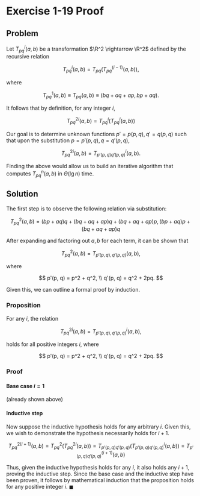 # Exercise 1-19 Proof

## Problem

Let $T_{pq}^i(a, b)$ be a transformation $\R^2 \rightarrow \R^2$ defined by the
recursive relation

$$
T_{pq}^i(a, b) = T_{pq}(T_{pq}^{(i-1)}(a, b)),
$$

where

$$
T_{pq}^1(a, b) \equiv T_{pq}(a, b) \equiv (bq + aq + ap, bp + aq).
$$

It follows that by definition, for any integer $i$,

$$
T_{pq}^{2i}(a, b) = T_{pq}^{i}(T_{pq}^{i}(a, b))
$$

Our goal is to determine unknown functions $p' = p(p, q), q' = q(p, q)$ such
that upon the substitution $p = p'(p, q), q = q'(p, q)$,

$$
T_{pq}^{2i}(a, b) = T_{p'(p, q) q'(p, q)}^{i}(a, b).
$$

Finding the above would allow us to build an iterative algorithm that computes
$T_{pq}^n(a, b)$ in $\Theta(\lg n)$ time.

## Solution

The first step is to observe the following relation via substitution:

$$
T_{pq}^{2}(a, b) =
	(bp + aq)q + (bq +aq + ap)q + (bq + aq +ap)p,
	(bp + aq)p + (bq + aq + ap)q
$$

After expanding and factoring out $a, b$ for each term, it can be shown that

$$
T_{pq}^{2}(a, b) = T_{p'(p, q), q'(p, q)}(a, b),
$$

where

$$
p'(p, q) = p^2 + q^2,
\\
q'(p, q) = q^2 + 2pq.
$$

Given this, we can outline a formal proof by induction.

### Proposition

For any $i$, the relation

$$
T_{pq}^{2i}(a, b) = T_{p'(p, q), q'(p, q)}^i(a, b),
$$

holds for all positive integers $i$, where

$$
p'(p, q) = p^2 + q^2,
\\
q'(p, q) = q^2 + 2pq.
$$

### Proof

#### Base case $i = 1$

(already shown above)

#### Inductive step

Now suppose the inductive hypothesis holds for any arbitrary $i$. Given this, we
wish to demonstrate the hypothesis necessarily holds for $i+1$.

$$
T^{2(i+1)}_{pq}(a,b) = T^2_{pq}(T^{2i}_{pq}(a, b))
	= T_{p'(p,q)q'(p,q)}(T^i_{p'(p,q)q'(p,q)}(a,b))
	= T^{(i+1)}_{p'(p,q)q'(p,q)}(a,b)
$$

Thus, given the inductive hypothesis holds for any $i$, it also holds any $i+1$,
proving the inductive step. Since the base case and the inductive step have been
proven, it follows by mathematical induction that the proposition holds for any
positive integer $i$. $\blacksquare$
